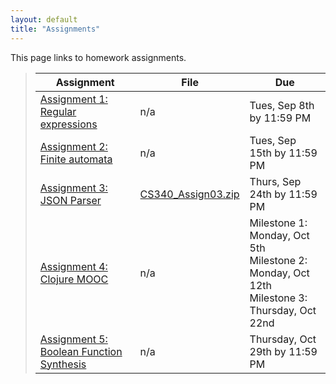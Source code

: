 ```yaml
---
layout: default
title: "Assignments"
---
```


This page links to homework assignments.

> Assignment | File | Due
> ---------- | ---- | ---
> [Assignment 1: Regular expressions](assign01.html) | n/a | Tues, Sep 8th by 11:59 PM
> [Assignment 2: Finite automata](assign02.html) | n/a | Tues, Sep 15th by 11:59 PM
> [Assignment 3: JSON Parser](assign03.html) | [CS340\_Assign03.zip](CS340_Assign03.zip) | Thurs, Sep 24th by 11:59 PM
> [Assignment 4: Clojure MOOC](assign04.html) | n/a | Milestone 1: Monday, Oct 5th<br>Milestone 2: Monday, Oct 12th<br>Milestone 3: Thursday, Oct 22nd
> [Assignment 5: Boolean Function Synthesis](assign05.html) | n/a | Thursday, Oct 29th by 11:59 PM

<!--
> [Assignment 4: Clojure MOOC](assign04.html) | n/a | Milestone 1: Mon, Sep 29th<br>Milestone 2: Mon, Oct 6th<br>Milestone 3: Thurs, Oct 16th
> [Assignment 5: Parsing, Part 1](assign05.html) | [CS340\_Assign05.zip](CS340_Assign05.zip) | Thursday, Oct 30th by 11:59 PM
> [Assignment 6: Boolean Function Synthesis](assign06.html) | n/a | Thursday, Oct 6th by 11:59 PM
> [Assignment 7: Parsing, Part 2](assign07.html) | [CS340\_Assign07.zip](CS340_Assign07.zip) | Thursday, Oct 20th by 11:59 PM
> [Assignment 8: Code Generation](assign08.html) | [CS340\_Assign08.zip](CS340_Assign08.zip) | Tuesday, Dec 9th by 11:59 PM
-->
